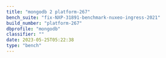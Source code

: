 ```yaml
---
title: "mongodb 2 platform-267"
bench_suite: "fix-NXP-31891-benchmark-nuxeo-ingress-2021"
build_number: "platform-267"
dbprofile: "mongodb"
classifier: ""
date: 2023-05-25T05:22:38
type: "bench"
---
```

